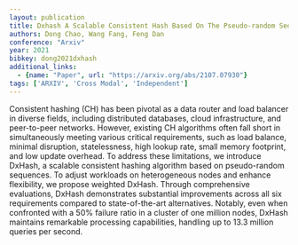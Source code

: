 ```yaml
---
layout: publication
title: Dxhash A Scalable Consistent Hash Based On The Pseudo-random Sequence
authors: Dong Chao, Wang Fang, Feng Dan
conference: "Arxiv"
year: 2021
bibkey: dong2021dxhash
additional_links:
  - {name: "Paper", url: "https://arxiv.org/abs/2107.07930"}
tags: ['ARXIV', 'Cross Modal', 'Independent']
---
```

Consistent hashing (CH) has been pivotal as a data router and load balancer
in diverse fields, including distributed databases, cloud infrastructure, and
peer-to-peer networks. However, existing CH algorithms often fall short in
simultaneously meeting various critical requirements, such as load balance,
minimal disruption, statelessness, high lookup rate, small memory footprint,
and low update overhead. To address these limitations, we introduce DxHash, a
scalable consistent hashing algorithm based on pseudo-random sequences. To
adjust workloads on heterogeneous nodes and enhance flexibility, we propose
weighted DxHash. Through comprehensive evaluations, DxHash demonstrates
substantial improvements across all six requirements compared to
state-of-the-art alternatives. Notably, even when confronted with a 50% failure
ratio in a cluster of one million nodes, DxHash maintains remarkable processing
capabilities, handling up to 13.3 million queries per second.
